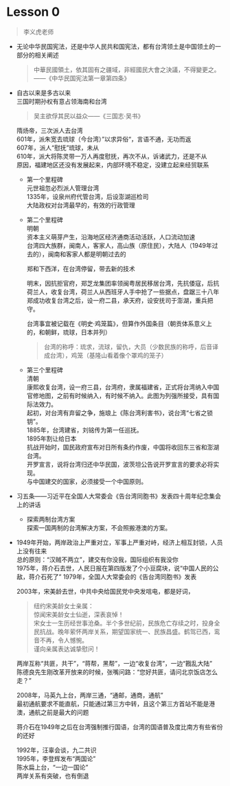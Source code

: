 # Lesson 0  
> 李义虎老师
* 无论中华民国宪法，还是中华人民共和国宪法，都有台湾领土是中国领土的一部分的相关阐述
    > 中華民國領土，依其固有之疆域，非經國民大會之決議，不得變更之。——《中华民国宪法第一章第四条》  

*  自古以来是多古以来  
    三国时期孙权有意占领海南和台湾
    > 吴主欲俘其民以益众——《三国志·吴书》

    隋炀帝，三次派人去台湾  
    601年，派朱宽去琉球（今台湾）”以求异俗“，言语不通，无功而返  
    607年，派人“慰抚”琉球，未从  
    610年，派大将陈灵带一万人再度慰抚，再次不从，诉诸武力，还是不从  
    原因，福建地区还没有发展起来，内部环境不稳定，没建立起来经贸联系  
    * 第一个里程碑  
        元世祖忽必烈派人管理台湾  
        1335年，设泉州府代管台湾，后设澎湖巡检司  
        大陆政权对台湾最早的，有效的行政管理  
    * 第二个里程碑  
        明朝  
        资本主义萌芽产生，沿海地区经济通商活动活跃，人口流动加速  
        台湾四大族群，闽南人，客家人，高山族（原住民），大陆人（1949年过去的），闽南和客家人都是明朝过去的  

        郑和下西洋，在台湾停留，带去新的技术  

        明末，因抗拒官府，郑芝龙集团率领闽粤居民移居台湾，先抗倭寇，后抗荷兰人，收复台湾，荷兰人从西班牙人手中抢了一些据点，盘踞三十八年  
        郑成功收复台湾之后，设一府二县，承天府，设安抚司于澎湖，重兵把守。  

        台湾事宜被记载在《明史·鸡笼篇》，但算作外国条目（朝贡体系意义上的，和朝鲜，琉球，日本并列）   
        > 台湾的称呼：琉求，流球，留仇，大员（少数民族的称呼，后音译成台湾），鸡笼（基隆山看着像个罩鸡的笼子）    
    * 第三个里程碑  
        清朝  
        康熙收复台湾，设一府三县，台湾府，隶属福建省，正式将台湾纳入中国官修地图，之前有时候纳入，有时候不纳入。此图为列强所接受，具有国际法效力。  
        起初，对台湾有弃留之争，施琅上《陈台湾利害书》，说台湾“七省之锁钥”。  
        1885年，台湾建省，刘铭传为第一任巡抚。  
        1895年割让给日本  
        抗战开始时，国民政府宣布对日所有条约作废，中国将收回东三省和澎湖台湾。  
        开罗宣言，说将台湾归还中华民国，波茨坦公告说开罗宣言的要求必将实现。  
        与中国建交的国家，必须接受一个中国原则。    
* 习五条——习近平在全国人大常委会《告台湾同胞书》发表四十周年纪念集会上的讲话  
    * 探索两制台湾方案  
        探索一国两制的台湾解决方案，不会照搬港澳的方案。  
* 1949年开始，两岸政治上严重对立，军事上严重对峙，经济上相互封锁，人员上没有往来    
    总的原则：“汉贼不两立”，建交有你没我，国际组织有我没你  
    1975年，蒋介石去世，人民日报在第四版发了个小豆腐块，说“中国人民的公敌，蒋介石死了” 
    1979年，全国人大常委会的《告台湾同胞书》发表  
 
    2003年，宋美龄去世，中共中央给国民党中央发唁电，都是好词，  
    > 纽约宋美龄女士亲属：  
    惊闻宋美龄女士仙逝，深表哀悼！  
    宋女士一生历经世事沧桑。半个多世纪前，民族危亡存续之时，投身全民抗战。晚年萦怀两岸关系，期望国家统一、民族昌盛。鹤驾已西，鸾音不再，令人憾惋。  
    谨向亲属表达诚挚慰问！

    两岸互称“共匪，共干”，“蒋帮，黑帮”，一边“收复台湾”，一边“戡乱大陆”    
    陈德良先生刚改革开放来的时候，张嘴问路：“您好共匪，请问北京饭店怎么走？”    

    2008年，马英九上台，两岸三通，“通邮，通商，通航”  
    最初通航要求不能直航，只能通过第三方中转，且这个第三方首站不能是港澳，通航之前是最大的问题  

    蒋介石在1949年之后在台湾强制推行国语，台湾的国语普及度比南方有些省份的还好    

    1992年，汪辜会谈，九二共识  
    1995年，李登辉发布“两国论”  
    陈水扁上台，“一边一国论”  
    两岸关系有突破，也有倒退  







